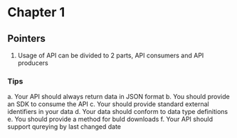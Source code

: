 # Chapter 1 

## Pointers

1. Usage of API can be divided to 2 parts, API consumers and API producers

### Tips
a. Your API should always return data in JSON format
b. You should provide an SDK to consume the API
c. Your should provide standard external identifiers in your data
d. Your data should conform to data type definitions
e. You should provide a method for buld downloads
f. Your API should support qureying by last changed date

